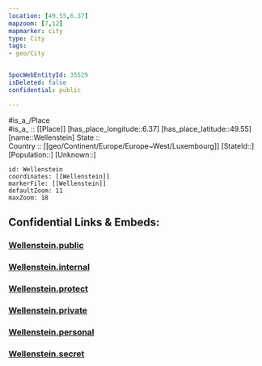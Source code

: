 ```yaml
---
location: [49.55,6.37] 
mapzoom: [7,12] 
mapmarker: city 
type: City
tags:
- geo/City


SpocWebEntityId: 35529
isDeleted: false
confidential: public

---
```

#is_a_/Place  
#is_a_ :: [[Place]] 
[has_place_longitude::6.37] 
[has_place_latitude::49.55] 
[name::Wellenstein] 
State ::  
Country :: [[geo/Continent/Europe/Europe~West/Luxembourg]] 
[StateId::] 
[Population::] 
[Unknown::] 


```leaflet
id: Wellenstein
coordinates: [[Wellenstein]] 
markerFile: [[Wellenstein]] 
defaultZoom: 11 
maxZoom: 18
```


## Confidential Links & Embeds: 

### [Wellenstein.public](/_public/\Earth\Continent\Europe\Europe~West\Luxembourg\CityWellenstein.public.md) 

### [Wellenstein.internal](/_internal/\Earth\Continent\Europe\Europe~West\Luxembourg\CityWellenstein.internal.md) 

### [Wellenstein.protect](/_protect/\Earth\Continent\Europe\Europe~West\Luxembourg\CityWellenstein.protect.md) 

### [Wellenstein.private](/_private/\Earth\Continent\Europe\Europe~West\Luxembourg\CityWellenstein.private.md) 

### [Wellenstein.personal](/_personal/\Earth\Continent\Europe\Europe~West\Luxembourg\CityWellenstein.personal.md) 

### [Wellenstein.secret](/_secret/\Earth\Continent\Europe\Europe~West\Luxembourg\CityWellenstein.secret.md)

